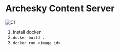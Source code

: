 Archesky Content Server
=======================

![CI](https://github.com/Rich43/archesky-content-server/workflows/CI/badge.svg)

1. Install docker
2. `docker build .`
3. `docker run <image id>`
